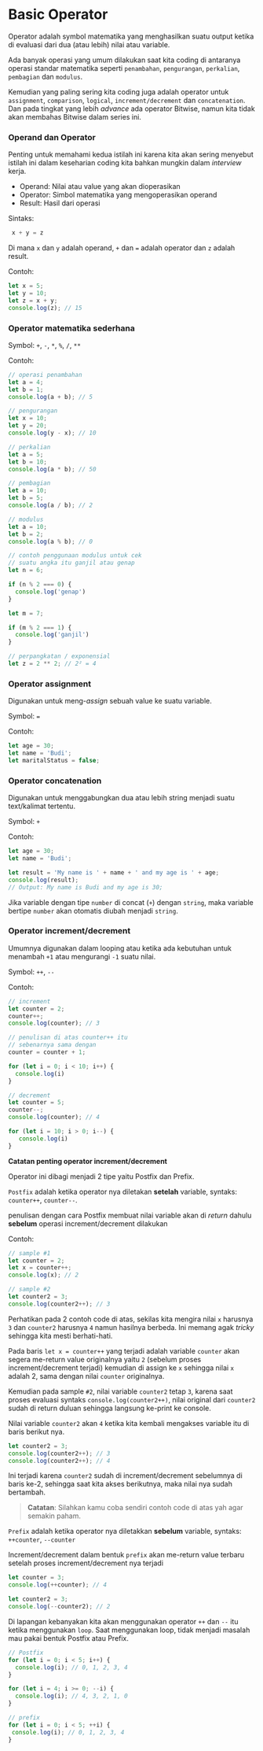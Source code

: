 # Basic Operator

Operator adalah symbol matematika yang menghasilkan suatu output ketika di evaluasi dari dua (atau lebih) nilai atau variable. 

Ada banyak operasi yang umum dilakukan saat kita coding di antaranya operasi standar matematika seperti ```penambahan```, ```pengurangan```, ```perkalian```, ```pembagian``` dan ```modulus```.

Kemudian yang paling sering kita coding juga adalah operator untuk ```assignment```, ```comparison```, ```logical```, ```increment/decrement``` dan ```concatenation```. Dan pada tingkat yang lebih _advance_ ada operator Bitwise, namun kita tidak akan membahas Bitwise dalam series ini.

### Operand dan Operator

Penting untuk memahami kedua istilah ini karena kita akan sering menyebut istilah ini dalam keseharian coding kita bahkan mungkin dalam _interview_ kerja.

- Operand: Nilai atau value yang akan dioperasikan
- Operator: Simbol matematika yang mengoperasikan operand
- Result: Hasil dari operasi

Sintaks:
```javascript
 x + y = z
```
Di mana ```x``` dan ```y``` adalah operand, ```+``` dan ```=``` adalah operator dan ```z``` adalah result.

Contoh:
```javascript
let x = 5;
let y = 10;
let z = x + y;
console.log(z); // 15
```

### Operator matematika sederhana

Symbol: ```+```, ```-```, ```*```, ```%```, ```/```, ```**```

Contoh:
```javascript
// operasi penambahan
let a = 4;
let b = 1;
console.log(a + b); // 5

// pengurangan
let x = 10;
let y = 20;
console.log(y - x); // 10

// perkalian
let a = 5;
let b = 10;
console.log(a * b); // 50

// pembagian
let a = 10;
let b = 5;
console.log(a / b); // 2

// modulus
let a = 10;
let b = 2;
console.log(a % b); // 0

// contoh penggunaan modulus untuk cek 
// suatu angka itu ganjil atau genap
let n = 6;

if (n % 2 === 0) {
  console.log('genap')
}

let m = 7;

if (m % 2 === 1) {
  console.log('ganjil')
}

// perpangkatan / exponensial
let z = 2 ** 2; // 2² = 4
```

### Operator assignment

Digunakan untuk meng-_assign_ sebuah value ke suatu variable.

Symbol: ```=```

Contoh:
```javascript
let age = 30;
let name = 'Budi';
let maritalStatus = false;
```
### Operator concatenation

Digunakan untuk menggabungkan dua atau lebih string menjadi suatu text/kalimat tertentu.

Symbol: ```+```

Contoh:
```javascript
let age = 30;
let name = 'Budi';

let result = 'My name is ' + name + ' and my age is ' + age;
console.log(result); 
// Output: My name is Budi and my age is 30;
```
Jika variable dengan tipe ```number``` di concat (```+```) dengan ```string```, maka variable bertipe ```number``` akan otomatis diubah menjadi ```string```.


### Operator increment/decrement

Umumnya digunakan dalam looping atau ketika ada kebutuhan untuk menambah ```+1``` atau mengurangi ```-1``` suatu nilai.

Symbol: ```++```, ```--```

Contoh: 
```javascript
// increment
let counter = 2;
counter++;
console.log(counter); // 3

// penulisan di atas counter++ itu 
// sebenarnya sama dengan
counter = counter + 1;

for (let i = 0; i < 10; i++) {
  console.log(i)
}

// decrement
let counter = 5;
counter--;
console.log(counter); // 4

for (let i = 10; i > 0; i--) {
   console.log(i)
}
```
**Catatan penting operator increment/decrement**
 
Operator ini dibagi menjadi 2 tipe yaitu Postfix dan Prefix.
 
```Postfix``` adalah ketika operator nya diletakan **setelah** variable, syntaks: ```counter++```, ```counter--```.

penulisan dengan cara Postfix membuat nilai variable akan di _return_ dahulu **sebelum** operasi increment/decrement dilakukan

Contoh:
```javascript
// sample #1
let counter = 2;
let x = counter++;
console.log(x); // 2

// sample #2
let counter2 = 3;
console.log(counter2++); // 3
```
Perhatikan pada 2 contoh code di atas, sekilas kita mengira nilai ```x``` harusnya ```3``` dan ```counter2``` harusnya ```4``` namun hasilnya berbeda.
Ini memang agak _tricky_ sehingga kita mesti berhati-hati.

Pada baris ```let x = counter++``` yang terjadi adalah variable ```counter``` akan segera me-return value originalnya yaitu ```2``` (sebelum proses increment/decrement terjadi) kemudian di assign ke ```x``` sehingga nilai ```x``` adalah 2, sama dengan nilai ```counter``` originalnya.

Kemudian pada sample ```#2```, nilai variable ```counter2``` tetap ```3```, karena saat proses evaluasi syntaks ```console.log(counter2++)```, nilai original dari ```counter2``` sudah di return duluan sehingga langsung ke-print ke console.

Nilai variable ```counter2``` akan ```4``` ketika kita kembali mengakses variable itu di baris berikut nya.

```javascript
let counter2 = 3;
console.log(counter2++); // 3
console.log(counter2++); // 4
```
Ini terjadi karena ```counter2``` sudah di increment/decrement sebelumnya di baris ke-2, sehingga saat kita akses berikutnya, maka nilai nya sudah bertambah.

> **Catatan**:
> Silahkan kamu coba sendiri contoh code di atas yah agar semakin paham.
 
```Prefix``` adalah ketika operator nya diletakkan **sebelum** variable, syntaks: ```++counter```, ```--counter```

Increment/decrement dalam bentuk ```prefix``` akan me-return value terbaru setelah proses increment/decrement nya terjadi

```javascript
let counter = 3;
console.log(++counter); // 4

let counter2 = 3;
console.log(--counter2); // 2
```

Di lapangan kebanyakan kita akan menggunakan operator ```++``` dan ```--``` itu ketika menggunakan ```loop```. Saat menggunakan loop, tidak menjadi masalah mau pakai bentuk Postfix atau Prefix.

```javascript
// Postfix
for (let i = 0; i < 5; i++) {
  console.log(i); // 0, 1, 2, 3, 4
}

for (let i = 4; i >= 0; --i) {
  console.log(i); // 4, 3, 2, 1, 0
}

// prefix
for (let i = 0; i < 5; ++i) {
 console.log(i); // 0, 1, 2, 3, 4
}
```